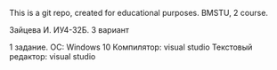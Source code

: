   
This is a git repo, created for educational purposes. BMSTU, 2 course.

Зайцева И. ИУ4-32Б. 3 вариант

1 задание.
	ОС: Windows 10
	Компилятор: visual studio 
	Текстовый редактор: visual studio
